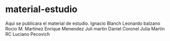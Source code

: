 # material-estudio
Aqui se publicara el material de estudio.
Ignacio Blanch
Leonardo balzano
Rocio M. Martinez
Enrique Menendez
Juli martin
Daniel Coronel
Julia Martin
RC
Luciano Pecovich